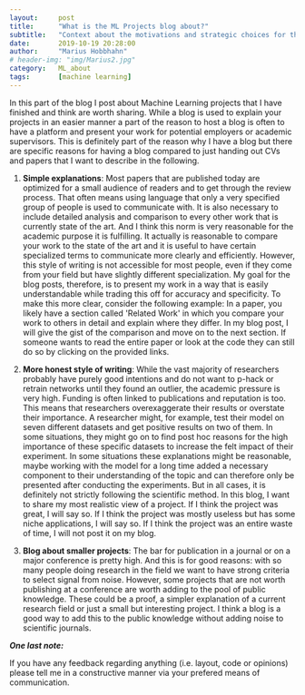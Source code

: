 ```yaml
---
layout:     post
title:      "What is the ML Projects blog about?"
subtitle:   "Context about the motivations and strategic choices for the ML projects part of the blog"
date:       2019-10-19 20:28:00
author:     "Marius Hobbhahn"
# header-img: "img/Marius2.jpg"
category:   ML_about
tags:       [machine learning]
---
```


In this part of the blog I post about Machine Learning projects that I have finished and think are worth sharing. While a blog is used to explain your projects in an easier manner a part of the reason to host a blog is often to have a platform and present your work for potential employers or academic supervisors. This is definitely part of the reason why I have a blog but there are specific reasons for having a blog compared to just handing out CVs and papers that I want to describe in the following.

1. **Simple explanations**: Most papers that are published today are optimized for a small audience of readers and to get through the review process. That often means using language that only a very specified group of people is used to communicate with. It is also necessary to include detailed analysis and comparison to every other work that is currently state of the art. And I think this norm is very reasonable for the academic purpose it is fulfilling. It actually is reasonable to compare your work to the state of the art and it is useful to have certain specialized terms to communicate more clearly and efficiently. However, this style of writing is not accessible for most people, even if they come from your field but have slightly different specialization. My goal for the blog posts, therefore, is to present my work in a way that is easily understandable while trading this off for accuracy and specificity. To make this more clear, consider the following example: In a paper, you likely have a section called 'Related Work' in which you compare your work to others in detail and explain where they differ. In my blog post, I will give the gist of the comparison and move on to the next section. If someone wants to read the entire paper or look at the code they can still do so by clicking on the provided links.

2. **More honest style of writing**: While the vast majority of researchers probably have purely good intentions and do not want to p-hack or retrain networks until they found an outlier, the academic pressure is very high. Funding is often linked to publications and reputation is too. This means that researchers overexaggerate their results or overstate their importance. A researcher might, for example, test their model on seven different datasets and get positive results on two of them. In some situations, they might go on to find post hoc reasons for the high importance of these specific datasets to increase the felt impact of their experiment. In some situations these explanations might be reasonable, maybe working with the model for a long time added a necessary component to their understanding of the topic and can therefore only be presented after conducting the experiments. But in all cases, it is definitely not strictly following the scientific method. In this blog, I want to share my most realistic view of a project. If I think the project was great, I will say so. If I think the project was mostly useless but has some niche applications, I will say so. If I think the project was an entire waste of time, I will not post it on my blog.

3. **Blog about smaller projects**: The bar for publication in a journal or on a major conference is pretty high. And this is for good reasons: with so many people doing research in the field we want to have strong criteria to select signal from noise. However, some projects that are not worth publishing at a conference are worth adding to the pool of public knowledge. These could be a proof, a simpler explanation of a current research field or just a small but interesting project. I think a blog is a good way to add this to the public knowledge without adding noise to scientific journals.

***One last note:***

If you have any feedback regarding anything (i.e. layout, code or opinions) please tell me in a constructive manner via your prefered means of communication.




